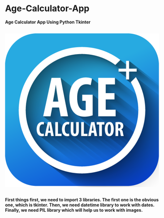 # Age-Calculator-App
<strong>Age Calculator App Using Python Tkinter</strong>

##

![Image](unnamed.png)

##

<b>First things first, we need to import 3 libraries. The first one is the obvious one, which is tkinter. Then, we need datetime library to work with dates. Finally, we need PIL library which will help us to work with images.</b>



